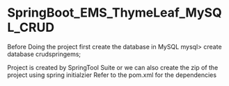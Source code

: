 # SpringBoot_EMS_ThymeLeaf_MySQL_CRUD


Before Doing the project first create the database in MySQL
mysql> create database crudspringems;


Project is created by SpringTool Suite or we can also create the zip of the project using spring initialzier
Refer to the pom.xml for the dependencies

